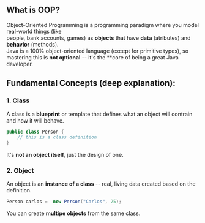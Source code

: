 ## What is OOP?

Object-Oriented Programming is a programming paradigm where you model real-world things (like  
people, bank accounts, games) as **objects** that have **data** (atributes) and **behavior** 
(methods).  
Java is a 100% object-oriented language (except for primitive types), so mastering this is **not 
optional** -- it's the **core of being a great Java developer.

## Fundamental Concepts (deep explanation):

### 1. Class

A class is a **blueprint** or template that defines what an object will contrain and how it will
behave.

```java
public class Person {
    // this is a class definition
}
```

It's **not an object itself**, just the design of one.


### 2. Object

An object is an **instance of a class** -- real, living data created based on the definition.

```java
Person carlos =  new Person("Carlos", 25);
```

You can create **multipe objects** from the same class.

